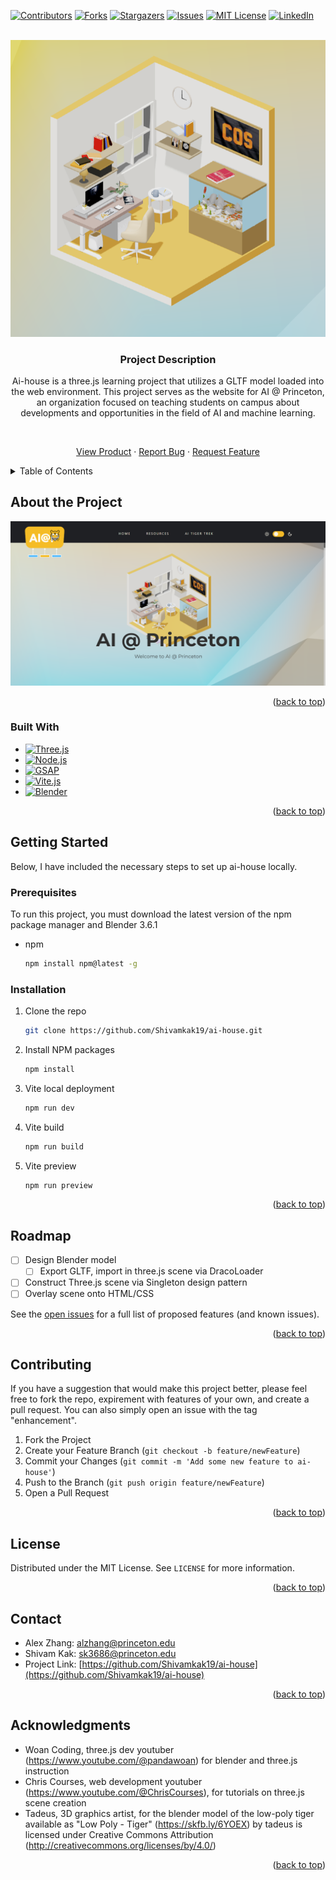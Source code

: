 <a name="readme-top"></a>

<!-- PROJECT SHIELDS -->
<!--
*** I'm using markdown "reference style" links for readability.
*** Reference links are enclosed in brackets [ ] instead of parentheses ( ).
*** See the bottom of this document for the declaration of the reference variables
*** for contributors-url, forks-url, etc. This is an optional, concise syntax you may use.
*** https://www.markdownguide.org/basic-syntax/#reference-style-links
-->

[![Contributors][contributors-shield]][contributors-url]
[![Forks][forks-shield]][forks-url]
[![Stargazers][stars-shield]][stars-url]
[![Issues][issues-shield]][issues-url]
[![MIT License][license-shield]][license-url]
[![LinkedIn][linkedin-shield]][linkedin-url]

<!-- PROJECT LOGO -->
<br />
<div align="center">
  <a href="https://github.com/Shivamkak19/ai-house">
    <img src="images/pin.png" alt="Logo">
  </a>

<h3 align="center">Project Description</h3>

Ai-house is a three.js learning project that utilizes a GLTF model loaded into the web environment. This project serves as the website for AI @ Princeton, an organization focused on teaching students on campus about developments and opportunities in the field of AI and machine learning.

<br />

<a href="https://github.com/Shivamkak19/ai-house/images">View Product</a>
·
<a href="https://github.com/Shivamkak19/ai-house/issues">Report Bug</a>
·
<a href="https://github.com/Shivamkak19/ai-house/issues">Request Feature</a>
</div>

<!-- TABLE OF CONTENTS -->
<details>
  <summary>Table of Contents</summary>
  <ol>
    <li>
      <a href="#about-the-project">About The Project</a>
      <ul>
        <li><a href="#built-with">Built With</a></li>
      </ul>
    </li>
    <li>
      <a href="#getting-started">Getting Started</a>
      <ul>
        <li><a href="#prerequisites">Prerequisites</a></li>
        <li><a href="#installation">Installation</a></li>
      </ul>
    </li>
    <li><a href="#roadmap">Roadmap</a></li>
    <li><a href="#contributing">Contributing</a></li>
    <li><a href="#license">License</a></li>
    <li><a href="#contact">Contact</a></li>
    <li><a href="#acknowledgments">Acknowledgments</a></li>
  </ol>
</details>

<!-- ABOUT THE PROJECT -->
## About the Project

[![Product Name Screen Shot][product-screenshot]](https://ai-house.vercel.app/)

<p align="right">(<a href="#readme-top">back to top</a>)</p>

### Built With

* [![Three.js][threedotjs]][threedotjs-url]
* [![Node.js][nodedotjs]][nodedotjs-url]
* [![GSAP][greensock]][greensock-url]
* [![Vite.js][vite]][vite-url]
* [![Blender][blender]][blender-url]

<p align="right">(<a href="#readme-top">back to top</a>)</p>


<!-- GETTING STARTED -->
## Getting Started

Below, I have included the necessary steps to set up ai-house locally. 

### Prerequisites

To run this project, you must download the latest version of the npm package manager and Blender 3.6.1

* npm
  ```sh
  npm install npm@latest -g
  ```


### Installation

1. Clone the repo
   ```sh
   git clone https://github.com/Shivamkak19/ai-house.git
   ```

2. Install NPM packages
   ```sh
   npm install
   ```

3. Vite local deployment
   ```sh
   npm run dev
   ```

4. Vite build
   ```sh
   npm run build
   ```

5. Vite preview
   ```sh
   npm run preview
   ```
   
<p align="right">(<a href="#readme-top">back to top</a>)</p>

<!-- ROADMAP -->
## Roadmap

- [ ] Design Blender model
    - [ ] Export GLTF, import in three.js scene via DracoLoader
- [ ] Construct Three.js scene via Singleton design pattern
- [ ] Overlay scene onto HTML/CSS

See the [open issues](https://github.com/Shivamkak19/ai-house/issues) for a full list of proposed features (and known issues).

<p align="right">(<a href="#readme-top">back to top</a>)</p>

<!-- CONTRIBUTING -->
## Contributing

If you have a suggestion that would make this project better, please feel free to fork the repo, expirement with features of your own, and create a pull request. You can also simply open an issue with the tag "enhancement". 

1. Fork the Project
2. Create your Feature Branch (`git checkout -b feature/newFeature`)
3. Commit your Changes (`git commit -m 'Add some new feature to ai-house'`)
4. Push to the Branch (`git push origin feature/newFeature`)
5. Open a Pull Request

<p align="right">(<a href="#readme-top">back to top</a>)</p>

<!-- LICENSE -->
## License

Distributed under the MIT License. See `LICENSE` for more information.

<p align="right">(<a href="#readme-top">back to top</a>)</p>


<!-- CONTACT -->
## Contact

* Alex Zhang: alzhang@princeton.edu
* Shivam Kak: sk3686@princeton.edu
* Project Link: [https://github.com/Shivamkak19/ai-house](https://github.com/Shivamkak19/ai-house)

<p align="right">(<a href="#readme-top">back to top</a>)</p>


<!-- ACKNOWLEDGMENTS -->
## Acknowledgments

* []() Woan Coding, three.js dev youtuber (https://www.youtube.com/@pandawoan) for blender and three.js instruction 
* []() Chris Courses, web development youtuber (https://www.youtube.com/@ChrisCourses), for tutorials on three.js scene creation
* []() Tadeus, 3D graphics artist, for the blender model of the low-poly tiger available as "Low Poly - Tiger" (https://skfb.ly/6YOEX) by tadeus is licensed under Creative Commons Attribution (http://creativecommons.org/licenses/by/4.0/)

<p align="right">(<a href="#readme-top">back to top</a>)</p>


<!-- MARKDOWN LINKS & IMAGES -->
<!-- https://www.markdownguide.org/basic-syntax/#reference-style-links -->
[contributors-shield]: https://img.shields.io/github/contributors/Shivamkak19/ai-house.svg?style=for-the-badge
[contributors-url]: https://github.com/Shivamkak19/ai-house/graphs/contributors
[forks-shield]: https://img.shields.io/github/forks/Shivamkak19/ai-house.svg?style=for-the-badge
[forks-url]: https://github.com/Shivamkak19/ai-house/network/members
[stars-shield]: https://img.shields.io/github/stars/Shivamkak19/ai-house.svg?style=for-the-badge
[stars-url]: https://github.com/Shivamkak19/ai-house/stargazers
[issues-shield]: https://img.shields.io/github/issues/Shivamkak19/ai-house.svg?style=for-the-badge
[issues-url]: https://github.com/Shivamkak19/ai-house/issues
[license-shield]: https://img.shields.io/github/license/Shivamkak19/ai-house.svg?style=for-the-badge
[license-url]: https://github.com/Shivamkak19/ai-house/blob/master/LICENSE
[linkedin-shield]: https://img.shields.io/badge/-LinkedIn-black.svg?style=for-the-badge&logo=linkedin&colorB=555
[linkedin-url]: https://linkedin.com/in/shivamkak
[product-screenshot]: images/product-1.png
[product-screenshot2]: images/product-2.jpg
[product-screenshot3]: images/product-3.jpg

<!-- Programming Language Shields -->
[threedotjs]:  https://img.shields.io/badge/Three.js-6592e6?style=for-the-badge&logo=threedotjs&logoColor=000000
[threedotjs-url]: https://threejs.org/

[nodedotjs]: https://img.shields.io/badge/Node.js-333333?style=for-the-badge&logo=nodedotjs&logoColor=3f873e
[nodedotjs-url]: https://nodejs.org/en

[greensock]: https://img.shields.io/badge/GSAP-88ce02?style=for-the-badge&logo=greensock&logoColor=000000
[greensock-url]: https://greensock.com/gsap/

[vite]: https://img.shields.io/badge/Vite.js-ac49fe?style=for-the-badge&logo=vite&logoColor=ffd52e
[vite-url]: https://vitejs.dev/

[blender]: https://img.shields.io/badge/Blender-165a8f?style=for-the-badge&logo=blender&logoColor=f4792b
[blender-url]: https://www.blender.org/
